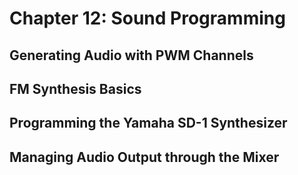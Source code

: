 # Chapter 12: Sound Programming

## Generating Audio with PWM Channels

## FM Synthesis Basics

## Programming the Yamaha SD-1 Synthesizer

## Managing Audio Output through the Mixer
